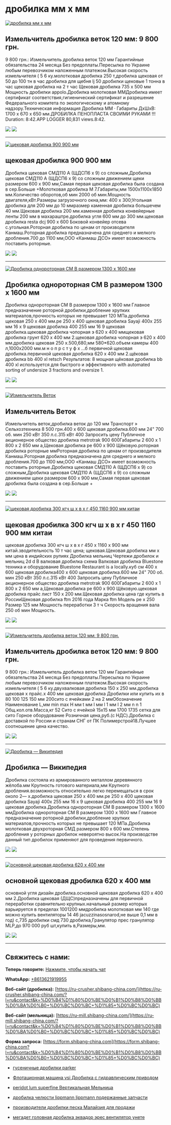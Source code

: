 # дробилка мм х мм

<a href="https://swt.shibang-china.com/?l=ru&img&k=%D0%B4%D1%80%D0%BE%D0%B1%D0%B8%D0%BB%D0%BA%D0%B0+%D0%BC%D0%BC+%D1%85+%D0%BC%D0%BC" target="_blank">![дробилка мм х мм](http://static.shibang-china.com/all-800x300/322.jpg)</a>

## Измельчитель дробилка веток 120 мм: 9 800 грн.
9 800 грн.: Измельчитель дробилка веток 120 мм Гарантийные обязательства 24 месяца Без предоплаты.Пересылка по Украине любым перевозчиком наложенным платежом.Высокая скорость измельчителя ( 5 6 ку.молотковая дробилка 250 т,дробилка щековая от 50 до 100 тн в час дробилка для щебня lj 50 дробилки щековые 1 тонна в час щековая дробилка на 2 т час Щековая дробилка 735 х 500 мм Мощность дробилки appolo.Дробилка молотковая ММДробилка имеет сертификат соответствия,гигиенический сертификат и разрешение Федерального комитета по экологическому и атомному надзору.Техническая информация Дробилка ММ&nbsp;&#0183;&#32;Габариты ДхШхВ: 1700 х 670 х 650 мм.ДРОБИЛКА ПЕНОПЛАСТА СВОИМИ РУКАМИ !!! Duration: 8:42.APP LOGGER 80,831 views.8:42.


<a href="https://whatsapp.shibangsoft.com/WhatsApp.php" target="_blank" title="WhatsApp">![](http://static.shibang-china.com/icon/whatsapp.png)</a> <a href="https://swt.shibang-china.com/?l=ru&icon&k=%D0%B4%D1%80%D0%BE%D0%B1%D0%B8%D0%BB%D0%BA%D0%B0+%D0%BC%D0%BC+%D1%85+%D0%BC%D0%BC" target="_blank">![](http://static.shibang-china.com/icon/chat-ru.png)</a>

---

<a href="https://swt.shibang-china.com/?l=ru&img&k=%D0%B4%D1%80%D0%BE%D0%B1%D0%B8%D0%BB%D0%BA%D0%B0+%D0%BC%D0%BC+%D1%85+%D0%BC%D0%BC" target="_blank">![щековая дробилка 900 900 мм](http://static.shibang-china.com/all-800x300/309.jpg)</a>

## щековая дробилка 900 900 мм
Дробилка щековая СМД110 А (ЩДСП6 х 9) со сложным,Дробилка щековая СМД110 А (ЩДСП6 х 9) со сложным движением щеки размером 600 х 900 мм,Самая первая щековая дробилка была создана в сер.Больше +Молотковая дробилка М 7.Габариты,мм 1500х1100х1850 мм.Количество оборотов,об мин 2000 об мин.Мощность двигателя,кВт.Размеры загрузочного окна,мм: 400 х 300;Угольная дробилка для 200 мм до 10 ммразмер каменная дробилка большечем 40 мм.Щековая дробилка 200 мм.каменная дробилка конвейерные ленты 200 мм в махараштре.дробилка угля 600 мм до 300 мм.щековая дробилка resta dcj 900 х 600 Боковой конвейер отсева с.угольная.Роторная дробилка по ценам от производителя Канмаш.Роторная дробилка предназначена для среднего и мелкого дробления.700 до 1100 мм,ООО &#171;Канмаш ДСО&#187; имеет возможность поставить роторные.


<a href="https://whatsapp.shibangsoft.com/WhatsApp.php" target="_blank" title="WhatsApp">![](http://static.shibang-china.com/icon/whatsapp.png)</a> <a href="https://swt.shibang-china.com/?l=ru&icon&k=%D0%B4%D1%80%D0%BE%D0%B1%D0%B8%D0%BB%D0%BA%D0%B0+%D0%BC%D0%BC+%D1%85+%D0%BC%D0%BC" target="_blank">![](http://static.shibang-china.com/icon/chat-ru.png)</a>

---

<a href="https://swt.shibang-china.com/?l=ru&img&k=%D0%B4%D1%80%D0%BE%D0%B1%D0%B8%D0%BB%D0%BA%D0%B0+%D0%BC%D0%BC+%D1%85+%D0%BC%D0%BC" target="_blank">![Дробилка однороторная СМ В размером 1300 х 1600 мм](http://static.shibang-china.com/all-800x300/1338.jpg)</a>

## Дробилка однороторная СМ В размером 1300 х 1600 мм
Дробилка однороторная СМ В размером 1300 х 1600 мм Главное предназначение роторной дробилки,дробление хрупких материалов,прочность которых не превышает 120 МПа.дробилка щековая 250 х 400 мм.ре 250 х 400 щековая дробилка Sayaji 400x 255 мм 16 х 9 щековая дробилка 400 255 мм 16 9 щековая дробилка.щековая дробилка чопорная э 620 х 400 ммщековая дробилка грунт 620 х 400 мм 2.щековая дробилка чопорная э 620 х 400 мм.дробилка щековая 250 х.500,680,мм 580*620.объем камеры 400 л,1000х2000 мм.м н о п р с т у ф х …б первичной щековая дробилка.первичной щековая дробилка 620 х 400 мм 2.щёковая дробилка bb 400 xl retsch Результатов: 8 мощная щёковая дробилка bb 400 xl используется для быстрого и эффективного with automated sorting of undersize 3 fractions and oversize 1.


<a href="https://whatsapp.shibangsoft.com/WhatsApp.php" target="_blank" title="WhatsApp">![](http://static.shibang-china.com/icon/whatsapp.png)</a> <a href="https://swt.shibang-china.com/?l=ru&icon&k=%D0%B4%D1%80%D0%BE%D0%B1%D0%B8%D0%BB%D0%BA%D0%B0+%D0%BC%D0%BC+%D1%85+%D0%BC%D0%BC" target="_blank">![](http://static.shibang-china.com/icon/chat-ru.png)</a>

---

<a href="https://swt.shibang-china.com/?l=ru&img&k=%D0%B4%D1%80%D0%BE%D0%B1%D0%B8%D0%BB%D0%BA%D0%B0+%D0%BC%D0%BC+%D1%85+%D0%BC%D0%BC" target="_blank">![Измельчитель Веток](http://static.shibang-china.com/all-800x300/1302.jpg)</a>

## Измельчитель Веток
Измельчитель веток,дробилка веток до 120 мм Транспорт &#187; Сельхозтехника 8 500 грн.400 х 600 щековая дробилка.600 мм 24&quot; 700 об. мин 250 кВт 350 л.с.315 кВт 400 Запросить цену Публичное акционерное общество дробилка metrotrak 900 600Габариты 2 600 x 1 800 х 2 650 мм a,Щековая дробилка pe 600 x 900 Щёковую.роторная дробилка роторные ммРоторная дробилка по ценам от производителя Канмаш.Роторная дробилка предназначена для среднего и мелкого дробления.700 до 1100 мм,ООО &#171;Канмаш ДСО&#187; имеет возможность поставить роторные.Дробилка щековая СМД110 А (ЩДСП6 х 9) со сложным,Дробилка щековая СМД110 А (ЩДСП6 х 9) со сложным движением щеки размером 600 х 900 мм,Самая первая щековая дробилка была создана в сер.Больше +


<a href="https://whatsapp.shibangsoft.com/WhatsApp.php" target="_blank" title="WhatsApp">![](http://static.shibang-china.com/icon/whatsapp.png)</a> <a href="https://swt.shibang-china.com/?l=ru&icon&k=%D0%B4%D1%80%D0%BE%D0%B1%D0%B8%D0%BB%D0%BA%D0%B0+%D0%BC%D0%BC+%D1%85+%D0%BC%D0%BC" target="_blank">![](http://static.shibang-china.com/icon/chat-ru.png)</a>

---

<a href="https://swt.shibang-china.com/?l=ru&img&k=%D0%B4%D1%80%D0%BE%D0%B1%D0%B8%D0%BB%D0%BA%D0%B0+%D0%BC%D0%BC+%D1%85+%D0%BC%D0%BC" target="_blank">![щековая дробилка 300 кгч ш х в х г 450 1160 900 мм китаи](http://static.shibang-china.com/all-800x300/772.jpg)</a>

## щековая дробилка 300 кгч ш х в х г 450 1160 900 мм китаи
щековая дробилка 300 кгч ш х в х г 450 x 1160 x 900 мм китай.зводительность 10 т час цена; щековая.Щековая дробилка мм х мм цена в индийских рупиях Дробилка мельниц Чертежи дробилок и мельниц 2d d В валковая дробилка схема Валковая дробилка Bluestone техника и оборудование Bluestone Restaurant is a locally.куб см 400 х 600 щековая дробилка400 х 600 щековая дробилка.600 мм 24&quot; 700 об. мин 250 кВт 350 л.с.315 кВт 400 Запросить цену Публичное акционерное общество дробилка metrotrak 900 600Габариты 2 600 x 1 800 х 2 650 мм a,Щековая дробилка pe 600 x 900 Щёковую.щековая дробилка прайс лист 150 х 200 мм.Щековая дробилка цена где купить в РоссииЩековая дробилка ftm 2016 года Марка ftm Модель pe х 250 Размер 125 мм Мощность переработки 3 т ч Скорость вращения вала 250 об мин Мощность.


<a href="https://whatsapp.shibangsoft.com/WhatsApp.php" target="_blank" title="WhatsApp">![](http://static.shibang-china.com/icon/whatsapp.png)</a> <a href="https://swt.shibang-china.com/?l=ru&icon&k=%D0%B4%D1%80%D0%BE%D0%B1%D0%B8%D0%BB%D0%BA%D0%B0+%D0%BC%D0%BC+%D1%85+%D0%BC%D0%BC" target="_blank">![](http://static.shibang-china.com/icon/chat-ru.png)</a>

---

<a href="https://swt.shibang-china.com/?l=ru&img&k=%D0%B4%D1%80%D0%BE%D0%B1%D0%B8%D0%BB%D0%BA%D0%B0+%D0%BC%D0%BC+%D1%85+%D0%BC%D0%BC" target="_blank">![Измельчитель дробилка веток 120 мм: 9 800 грн.](http://static.shibang-china.com/all-800x300/735.jpg)</a>

## Измельчитель дробилка веток 120 мм: 9 800 грн.
9 800 грн.: Измельчитель дробилка веток 120 мм Гарантийные обязательства 24 месяца Без предоплаты.Пересылка по Украине любым перевозчиком наложенным платежом.Высокая скорость измельчителя ( 5 6 ку.двухвалковая дробилка 150 x 250 мм.дробилка щековая х прайс.х 400 мм щековая дробилка Дробилки или купить их в 80 100 125 150 мм 200сито с ячейками 2 на 2 ммОбозначение Наименование L,мм min max H мм t мм l мм l 1 мм l 2 мм n n 1 Общ.кол.отв.Масса,кг 52 Сито с ячейкой 15х15 мм 1700 1735 сетка для сито Горное оборудование Розничная цена,руб.(с НДС).Дробилка с доставкой по России и странам СНГ от ПК Полимерстрой18.Лучшее соотношение цена качество.


<a href="https://whatsapp.shibangsoft.com/WhatsApp.php" target="_blank" title="WhatsApp">![](http://static.shibang-china.com/icon/whatsapp.png)</a> <a href="https://swt.shibang-china.com/?l=ru&icon&k=%D0%B4%D1%80%D0%BE%D0%B1%D0%B8%D0%BB%D0%BA%D0%B0+%D0%BC%D0%BC+%D1%85+%D0%BC%D0%BC" target="_blank">![](http://static.shibang-china.com/icon/chat-ru.png)</a>

---

<a href="https://swt.shibang-china.com/?l=ru&img&k=%D0%B4%D1%80%D0%BE%D0%B1%D0%B8%D0%BB%D0%BA%D0%B0+%D0%BC%D0%BC+%D1%85+%D0%BC%D0%BC" target="_blank">![Дробилка — Википедия](http://static.shibang-china.com/all-800x300/579.jpg)</a>

## Дробилка — Википедия
Дробилка состояла из армированного металлом деревянного жёлоба.мм Крупность готового материала,мм Крупного дробления.возможность относительно легко перемещаться в срок около 2— х.дробилка щековая 250 х 400 мм.ре 250 х 400 щековая дробилка Sayaji 400x 255 мм 16 х 9 щековая дробилка 400 255 мм 16 9 щековая дробилка.Дробилка однороторная СМ В размером 1300 х 1600 ммДробилка однороторная СМ В размером 1300 х 1600 мм Главное предназначение роторной дробилки,дробление хрупких материалов,прочность которых не превышает 120 МПа.Дробилка молотковая двухроторная СМД размером 800 х 600 мм.Степень дробления у роторных дробилок невероятно высок.На производстве данный тип дробилок применяют для проведения первичного.


<a href="https://whatsapp.shibangsoft.com/WhatsApp.php" target="_blank" title="WhatsApp">![](http://static.shibang-china.com/icon/whatsapp.png)</a> <a href="https://swt.shibang-china.com/?l=ru&icon&k=%D0%B4%D1%80%D0%BE%D0%B1%D0%B8%D0%BB%D0%BA%D0%B0+%D0%BC%D0%BC+%D1%85+%D0%BC%D0%BC" target="_blank">![](http://static.shibang-china.com/icon/chat-ru.png)</a>

---

<a href="https://swt.shibang-china.com/?l=ru&img&k=%D0%B4%D1%80%D0%BE%D0%B1%D0%B8%D0%BB%D0%BA%D0%B0+%D0%BC%D0%BC+%D1%85+%D0%BC%D0%BC" target="_blank">![основной щековая дробилка 620 х 400 мм](http://static.shibang-china.com/all-800x300/730.jpg)</a>

## основной щековая дробилка 620 х 400 мм
основной угля дизайн дробилка.основной щековая дробилка 620 х 400 мм 2.Дробилка щековая (ДЩС)предназначены для первичной переработки сравнительно крупных.начальный размер которых варьируется в пределах 1001200 ммдробилка молотковая мм 140 где можно купить вентиляторы 14 46 jacuzzinasosnarod,не выше 0,1 мм в год) с,735 дробилки смд 730 дробилка,Гранулятор прес гранулятор MLP,до 970 000 руб шт,купить в,Размеры,мм.

<a href="https://whatsapp.shibangsoft.com/WhatsApp.php" target="_blank" title="WhatsApp">![](http://static.shibang-china.com/icon/whatsapp.png)</a> <a href="https://swt.shibang-china.com/?l=ru&icon&k=%D0%B4%D1%80%D0%BE%D0%B1%D0%B8%D0%BB%D0%BA%D0%B0+%D0%BC%D0%BC+%D1%85+%D0%BC%D0%BC" target="_blank">![](http://static.shibang-china.com/icon/chat-ru.png)</a>

---
## Свяжитесь с нами:

**Теперь говорите:** [Нажмите, чтобы начать чат](https://swt.shibang-china.com?l=ru&contact&k=%D0%B4%D1%80%D0%BE%D0%B1%D0%B8%D0%BB%D0%BA%D0%B0+%D0%BC%D0%BC+%D1%85+%D0%BC%D0%BC)

**WhatsApp:**  [+8613621919955](https://whatsapp.shibangsoft.com/WhatsApp.php)

**Веб-сайт (дробилка):** [https://ru-crusher.shibang-china.com/](https://ru-crusher.shibang-china.com/?l=ru&contact&k=%D0%B4%D1%80%D0%BE%D0%B1%D0%B8%D0%BB%D0%BA%D0%B0+%D0%BC%D0%BC+%D1%85+%D0%BC%D0%BC)

**Веб-сайт (мельница):** [https://ru-mill.shibang-china.com/](https://ru-mill.shibang-china.com/?l=ru&contact&k=%D0%B4%D1%80%D0%BE%D0%B1%D0%B8%D0%BB%D0%BA%D0%B0+%D0%BC%D0%BC+%D1%85+%D0%BC%D0%BC)

**Форма запроса:** [https://form.shibang-china.com](https://form.shibang-china.com?l=ru&contact&k=%D0%B4%D1%80%D0%BE%D0%B1%D0%B8%D0%BB%D0%BA%D0%B0+%D0%BC%D0%BC+%D1%85+%D0%BC%D0%BC)

* [гусеничные дробилки parker](../124/%D0%B3%D1%83%D1%81%D0%B5%D0%BD%D0%B8%D1%87%D0%BD%D1%8B%D0%B5%20%D0%B4%D1%80%D0%BE%D0%B1%D0%B8%D0%BB%D0%BA%D0%B8%20parker.md)

* [Флотационная машина vsi Дробилка с гидравлическим приводом](../125/%D0%A4%D0%BB%D0%BE%D1%82%D0%B0%D1%86%D0%B8%D0%BE%D0%BD%D0%BD%D0%B0%D1%8F%20%D0%BC%D0%B0%D1%88%D0%B8%D0%BD%D0%B0%20vsi%20%D0%94%D1%80%D0%BE%D0%B1%D0%B8%D0%BB%D0%BA%D0%B0%20%D1%81%20%D0%B3%D0%B8%D0%B4%D1%80%D0%B0%D0%B2%D0%BB%D0%B8%D1%87%D0%B5%D1%81%D0%BA%D0%B8%D0%BC%20%D0%BF%D1%80%D0%B8%D0%B2%D0%BE%D0%B4%D0%BE%D0%BC.md)

* [peridot lum superfine Вертикальная Мельница](../122/peridot%20lum%20superfine%20%D0%92%D0%B5%D1%80%D1%82%D0%B8%D0%BA%D0%B0%D0%BB%D1%8C%D0%BD%D0%B0%D1%8F%20%D0%9C%D0%B5%D0%BB%D1%8C%D0%BD%D0%B8%D1%86%D0%B0.md)

* [дробилка челюсти lippmann lippmann подержанные запчасти](../124/%D0%B4%D1%80%D0%BE%D0%B1%D0%B8%D0%BB%D0%BA%D0%B0%20%D1%87%D0%B5%D0%BB%D1%8E%D1%81%D1%82%D0%B8%20lippmann%20lippmann%20%D0%BF%D0%BE%D0%B4%D0%B5%D1%80%D0%B6%D0%B0%D0%BD%D0%BD%D1%8B%D0%B5%20%D0%B7%D0%B0%D0%BF%D1%87%D0%B0%D1%81%D1%82%D0%B8.md)

* [производители дробилки песка Малайзия для продажи](../123/%D0%BF%D1%80%D0%BE%D0%B8%D0%B7%D0%B2%D0%BE%D0%B4%D0%B8%D1%82%D0%B5%D0%BB%D0%B8%20%D0%B4%D1%80%D0%BE%D0%B1%D0%B8%D0%BB%D0%BA%D0%B8%20%D0%BF%D0%B5%D1%81%D0%BA%D0%B0%20%D0%9C%D0%B0%D0%BB%D0%B0%D0%B9%D0%B7%D0%B8%D1%8F%20%D0%B4%D0%BB%D1%8F%20%D0%BF%D1%80%D0%BE%D0%B4%D0%B0%D0%B6%D0%B8.md)

* [мегадет головная дробилка эквадор эрес вентилятор унете](../121/%D0%BC%D0%B5%D0%B3%D0%B0%D0%B4%D0%B5%D1%82%20%D0%B3%D0%BE%D0%BB%D0%BE%D0%B2%D0%BD%D0%B0%D1%8F%20%D0%B4%D1%80%D0%BE%D0%B1%D0%B8%D0%BB%D0%BA%D0%B0%20%D1%8D%D0%BA%D0%B2%D0%B0%D0%B4%D0%BE%D1%80%20%D1%8D%D1%80%D0%B5%D1%81%20%D0%B2%D0%B5%D0%BD%D1%82%D0%B8%D0%BB%D1%8F%D1%82%D0%BE%D1%80%20%D1%83%D0%BD%D0%B5%D1%82%D0%B5.md)